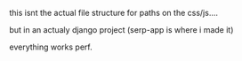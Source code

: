 this isnt the actual file structure for paths on the css/js.... 

but in an actualy django project (serp-app is where i made it)

everything works perf.

